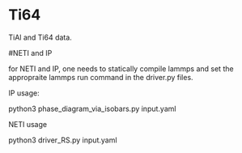# Ti64
TiAl and Ti64 data.

#NETI and IP

for NETI and IP, one needs to statically compile lammps and set the appropraite lammps run command in the driver.py files.


IP usage:

python3 phase_diagram_via_isobars.py input.yaml


NETI usage

python3 driver_RS.py input.yaml



